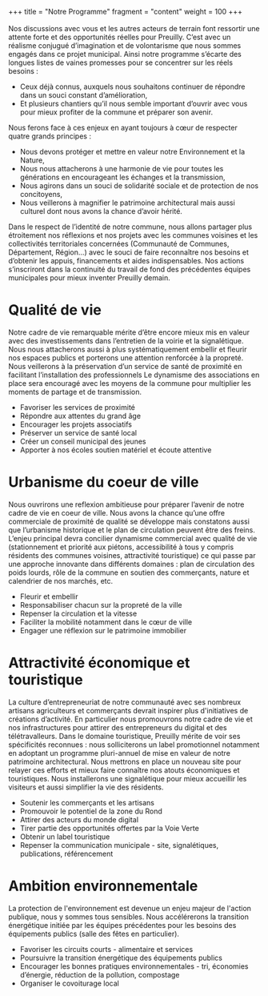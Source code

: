 +++
title = "Notre Programme"
fragment = "content"
weight = 100
+++
<br>
<br>
Nos discussions avec vous et les autres acteurs de terrain font ressortir une attente forte et des opportunités réelles pour Preuilly.
C’est avec un réalisme conjugué d’imagination et de volontarisme que nous sommes engagés dans ce projet municipal. Ainsi notre programme s’écarte des longues listes de vaines promesses pour se concentrer sur les réels besoins :

* Ceux déjà connus, auxquels nous souhaitons continuer de répondre dans un souci constant d’amélioration,
* Et plusieurs chantiers qu’il nous semble important d’ouvrir avec vous pour mieux profiter de la commune et préparer son avenir.

Nous ferons face à ces enjeux en ayant toujours à cœur de respecter quatre grands principes :

* Nous devons protéger et mettre en valeur notre Environnement et la Nature,
* Nous nous attacherons à une harmonie de vie pour toutes les générations en encourageant les échanges et la transmission,
* Nous agirons dans un souci de solidarité sociale et de protection de nos concitoyens,
* Nous veillerons à magnifier le patrimoine architectural mais aussi culturel dont nous avons la chance d’avoir hérité.

Dans le respect de l’identité de notre commune, nous allons partager plus étroitement nos réflexions et nos projets avec les communes voisines et les collectivités territoriales concernées (Communauté de Communes, Département, Région…) avec le souci de faire reconnaître nos besoins et d’obtenir les appuis, financements et aides indispensables.
Nos actions s’inscriront dans la continuité du travail de fond des précédentes équipes municipales pour mieux inventer Preuilly demain.

# Qualité de vie

Notre cadre de vie remarquable mérite d’être encore mieux mis en valeur avec des investissements dans l’entretien de la voirie et la signalétique. Nous nous attacherons aussi à plus systématiquement embellir et fleurir nos espaces publics et porterons une attention renforcée à la propreté. Nous veillerons à la préservation d’un service de santé de proximité en facilitant l’installation des professionnels Le dynamisme des associations en place sera encouragé avec les moyens de la commune pour multiplier les moments de partage et de transmission.

* Favoriser les services de proximité
* Répondre aux attentes du grand âge
* Encourager les projets associatifs
* Préserver un service de santé local
* Créer un conseil municipal des jeunes
* Apporter à nos écoles soutien matériel et écoute attentive

# Urbanisme du coeur de ville
Nous ouvrirons une reflexion ambitieuse pour préparer l’avenir de notre cadre de vie en coeur de ville. Nous avons la 
chance qu’une offre commerciale de proximité de qualité se développe mais constatons aussi que l’urbanisme historique 
et le plan de circulation peuvent être des freins. L’enjeu principal devra concilier dynamisme commercial avec qualité 
de vie (stationnement et priorité aux piétons, accessibilité à tous y compris résidents des communes voisines, 
attractivité touristique) ce qui passe par une approche innovante dans différents domaines : plan de circulation des 
poids lourds, rôle de la commune en soutien des commerçants, nature et calendrier de nos marchés, etc.

* Fleurir et embellir
* Responsabiliser chacun sur la propreté de la ville
* Repenser la circulation et la vitesse
* Faciliter la mobilité notamment dans le cœur de ville
* Engager une réflexion sur le patrimoine immobilier

# Attractivité économique et touristique

La culture d’entrepreneuriat de notre communauté avec ses nombreux artisans agriculteurs et commerçants devrait inspirer plus d'initiatives de créations d’activité. En particulier nous promouvrons notre cadre de vie et nos infrastructures pour attirer des entrepreneurs du digital et des télétravalleurs.
Dans le domaine touristique, Preuilly mérite de voir ses spécificités reconnues : nous solliciterons un label promotionnel notamment en adoptant un programme pluri-annuel de mise en valeur de notre patrimoine architectural.
Nous mettrons en place un nouveau site pour relayer ces efforts et mieux faire connaître nos atouts économiques et touristiques.
Nous installerons une signalétique pour mieux accueillir les visiteurs et aussi simplifier la vie des résidents.

* Soutenir les commerçants et les artisans
* Promouvoir le potentiel de la zone du Rond
* Attirer des acteurs du monde digital
* Tirer partie des opportunités offertes par la Voie Verte
* Obtenir un label touristique
* Repenser la communication municipale - site, signalétiques, publications, référencement

# Ambition environnementale

La protection de l'environnement est devenue un enjeu majeur de l'action publique, nous y sommes tous sensibles.
Nous accélérerons la transition énergétique initiée par les équipes précédentes pour les besoins des équipements publics (salle des fêtes en particulier).


* Favoriser les circuits courts - alimentaire et services
* Poursuivre la transition énergétique des équipements publics
* Encourager les bonnes pratiques environnementales - tri, économies d’énergie, réduction de la pollution, compostage
* Organiser le covoiturage local
